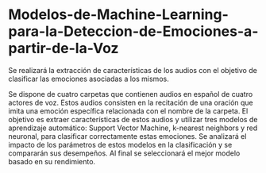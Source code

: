 # Modelos-de-Machine-Learning-para-la-Deteccion-de-Emociones-a-partir-de-la-Voz
Se realizará la extracción de características de los audios con el objetivo de clasificar las emociones asociadas a los mismos.

Se dispone de cuatro carpetas que contienen audios en español de cuatro actores de voz. Estos audios consisten en la recitación de una oración que imita una emoción específica relacionada con el nombre de la carpeta. El objetivo es extraer características de estos audios y utilizar tres modelos de aprendizaje automático: Support Vector Machine, k-nearest neighbors y red neuronal, para clasificar correctamente estas emociones. Se analizará el impacto de los parámetros de estos modelos en la clasificación y se compararán sus desempeños. Al final se seleccionará el mejor modelo basado en su rendimiento.
